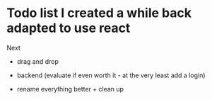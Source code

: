 # Todo list I created a while back adapted to use react

Next

- drag and drop

- backend (evaluate if even worth it - at the very least add a login)
- rename everything better + clean up
